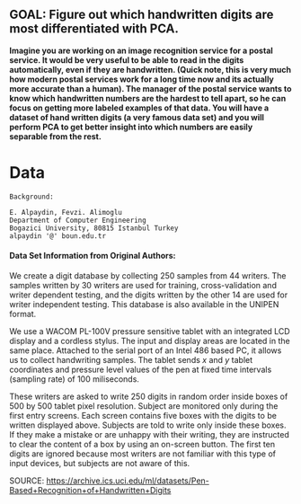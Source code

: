 ## GOAL: Figure out which handwritten digits are most differentiated with PCA.

**Imagine you are working on an image recognition service for a postal service. It would be very useful to be able to read in the digits automatically, even if they are handwritten. (Quick note, this is very much how modern postal services work for a long time now and its actually more accurate than a human). The manager of the postal service wants to know which handwritten numbers are the hardest to tell apart, so he can focus on getting more labeled examples of that data. You will have a dataset of hand written digits (a very famous data set) and you will perform PCA to get better insight into which numbers are easily separable from the rest.**

# Data

    Background:

    E. Alpaydin, Fevzi. Alimoglu
    Department of Computer Engineering
    Bogazici University, 80815 Istanbul Turkey
    alpaydin '@' boun.edu.tr


#### Data Set Information from Original Authors:

We create a digit database by collecting 250 samples from 44 writers. The samples written by 30 writers are used for training, cross-validation and writer dependent testing, and the digits written by the other 14 are used for writer independent testing. This database is also available in the UNIPEN format.

We use a WACOM PL-100V pressure sensitive tablet with an integrated LCD display and a cordless stylus. The input and display areas are located in the same place. Attached to the serial port of an Intel 486 based PC, it allows us to collect handwriting samples. The tablet sends $x$ and $y$ tablet coordinates and pressure level values of the pen at fixed time intervals (sampling rate) of 100 miliseconds.

These writers are asked to write 250 digits in random order inside boxes of 500 by 500 tablet pixel resolution. Subject are monitored only during the first entry screens. Each screen contains five boxes with the digits to be written displayed above. Subjects are told to write only inside these boxes. If they make a mistake or are unhappy with their writing, they are instructed to clear the content of a box by using an on-screen button. The first ten digits are ignored because most writers are not familiar with this type of input devices, but subjects are not aware of this.

SOURCE: https://archive.ics.uci.edu/ml/datasets/Pen-Based+Recognition+of+Handwritten+Digits